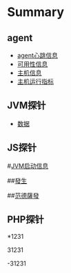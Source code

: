 # Summary

## agent

* [agent心跳信息](README.md)
* [可用性信息](1.md)
* [主机信息](2.md)
* [主机运行指标](3.md)

## JVM探针

* [数据](shu-ju.md)

## JS探针

\#[JVM启动信息](jvmtan-zhen/jvmqi-dong-xin-xi.md)

\#\#[發生](jvmtan-zhen/fa-sheng.md)

\#\#[范德薩發](jvmtan-zhen/fan-de-sa-fa.md)

## PHP探针

\*1231

31231

-31231



